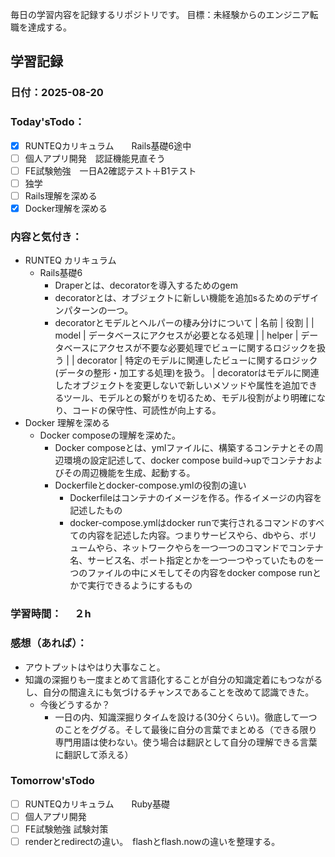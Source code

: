 毎日の学習内容を記録するリポジトリです。
目標：未経験からのエンジニア転職を達成する。

## 学習記録
### 日付：2025-08-20
### Today'sTodo：
- [x] RUNTEQカリキュラム　　Rails基礎6途中
- [ ] 個人アプリ開発　認証機能見直そう
- [ ] FE試験勉強　一日A2確認テスト＋B1テスト
- [ ] 独学
- [ ] Rails理解を深める
- [x] Docker理解を深める　
### 内容と気付き：
- RUNTEQ カリキュラム　
    - Rails基礎6
        - Draperとは、decoratorを導入するためのgem
        - decoratorとは、オブジェクトに新しい機能を追加sるためのデザインパターンの一つ。
        - decoratorとモデルとヘルパーの棲み分けについて
        | 名前 | 役割 |
        | model | データベースにアクセスが必要となる処理 |
        | helper | データベースにアクセスが不要な必要処理でビューに関するロジックを扱う |
        | decorator | 特定のモデルに関連したビューに関するロジック(データの整形・加工する処理)を扱う。 |
        decoratorはモデルに関連したオブジェクトを変更しないで新しいメソッドや属性を追加できるツール、モデルとの繋がりを切るため、モデル役割がより明確になり、コードの保守性、可読性が向上する。
- Docker 理解を深める
    - Docker composeの理解を深めた。
        - Docker composeとは、ymlファイルに、構築するコンテナとその周辺環境の設定記述して、docker compose build→upでコンテナおよびその周辺機能を生成、起動する。
        - Dockerfileとdocker-compose.ymlの役割の違い
            - Dockerfileはコンテナのイメージを作る。作るイメージの内容を記述したもの
            - docker-compose.ymlはdocker runで実行されるコマンドのすべての内容を記述した内容。つまりサービスやら、dbやら、ボリュームやら、ネットワークやらを一つ一つのコマンドでコンテナ名、サービス名、ポート指定とかを一つ一つやっていたものを一つのファイルの中にメモしてその内容をdocker compose runとかで実行できるようにするもの
### 学習時間：　 ２h
### 感想（あれば）：
- アウトプットはやはり大事なこと。
- 知識の深掘りも一度まとめて言語化することが自分の知識定着にもつながるし、自分の間違えにも気づけるチャンスであることを改めて認識できた。
    - 今後どうするか？
        - 一日の内、知識深掘りタイムを設ける(30分くらい)。徹底して一つのことをググる。そして最後に自分の言葉でまとめる（できる限り専門用語は使わない。使う場合は翻訳として自分の理解できる言葉に翻訳して添える）
### Tomorrow'sTodo
- [ ] RUNTEQカリキュラム　　Ruby基礎
- [ ] 個人アプリ開発　
- [ ] FE試験勉強 試験対策
- [ ] renderとredirectの違い。　flashとflash.nowの違いを整理する。